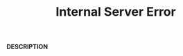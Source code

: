 ﻿---
category: 5xx
code: 500
cover: https://firebasestorage.googleapis.com/v0/b/capy-http.appspot.com/o/Capy500.gif?alt=media
coverAlt: Internal Server Error
description: Internal Server Error
pubDate: 2014-06-01
tags:
- 5xx
title: Internal Server Error
---

__DESCRIPTION__